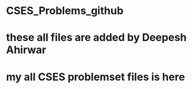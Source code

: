 # CSES_Problems_github 
# these all files are added by Deepesh Ahirwar 
# my all CSES problemset files is here
